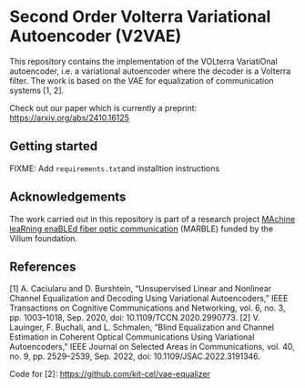 # Second Order Volterra Variational Autoencoder (V2VAE)
This repository contains the implementation of the VOLterra VariatiOnal autoencoder, i.e. a variational autoencoder where the decoder is a Volterra filter.
The work is based on the VAE for equalization of communication systems [1, 2].

Check out our paper which is currently a preprint:
https://arxiv.org/abs/2410.16125

## Getting started

FIXME: Add `requirements.txt`and installtion instructions

## Acknowledgements

The work carried out in this repository is part of a research project [MAchine leaRning enaBLEd fiber optic communication](https://veluxfoundations.dk/en/villum-synergy-2021) (MARBLE) funded by the Villum foundation.

## References

[1] A. Caciularu and D. Burshtein, “Unsupervised Linear and Nonlinear Channel Equalization and Decoding Using Variational Autoencoders,” IEEE Transactions on Cognitive Communications and Networking, vol. 6, no. 3, pp. 1003–1018, Sep. 2020, doi: 10.1109/TCCN.2020.2990773.
[2] V. Lauinger, F. Buchali, and L. Schmalen, “Blind Equalization and Channel Estimation in Coherent Optical Communications Using Variational Autoencoders,” IEEE Journal on Selected Areas in Communications, vol. 40, no. 9, pp. 2529–2539, Sep. 2022, doi: 10.1109/JSAC.2022.3191346.

Code for [2]: https://github.com/kit-cel/vae-equalizer

